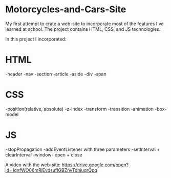 # Motorcycles-and-Cars-Site
My first attempt to crate a web-site to incorporate most of the features I've learned at school. The project contains HTML, CSS, and JS 
technologies.

In this project I incorporated:
# HTML
-header
-nav
-section
-article 
-aside
-div
-span

# CSS
-position(relative, absolute)
-z-index
-transform
-transition
-animation
-box-model

# JS
-stopPropagation
-addEventListener with three parameters
-setInterval + clearInterval
-window- open + close

A video with the web-site: https://drive.google.com/open?id=1qnfWO06mRjEvdsufIGBZnvTdhjuqrQpq
